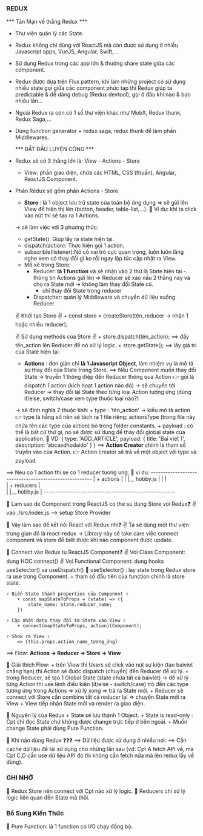
### REDUX

*** Tản Mạn về thằng Redux ***

- Thư viện quản lý các State.
- Redux không chỉ dùng với ReactJS mà còn được sử dụng ở nhiều Javascript apps, VueJS, Angular, Swift,...
- Sử dụng Redux trong các app lớn & thường share state giữa các component. 
- Redux được dựa trên Flux pattern, khi làm những project có sử dụng nhiều state gọi giữa các component phức tạp thì Redux giúp ta predictable & dễ dàng debug (Redux devtool), gọi ở đâu khi nào & bao nhiêu lần... 
- Ngoài Redux ra còn có 1 số thư viện khác như MobX, Redux thunk, Redux Saga,...
- Dùng function generator + redux saga, redux thunk để làm phần Middlewares.

    *** BẮT ĐẦU LUYỆN CÔNG ***

- Redux sẽ có 3 thằng lớn là: View - Actions - Store
    + View: phần giao diện, chứa các HTML, CSS (thuần), Angular, ReactJS Component.
- Phần Redux sẽ gồm phần Actions - Store

    + **Store** : là 1 object lưu trữ state của toàn bộ ứng dụng => sẽ gửi lên View để hiện thị lên (button, header, table-list,...).
        🍣 Ví dụ: khi ta click vào nút thì sẽ tạo ra 1 Actions.
        
    -> sẽ làm việc với 3 phương thức:
    + getState(): Giúp lấy ra state hiện tại.
    + dispatch(action): Thực hiện gọi 1 action.
    + subscrible(listener):Nó có vai trò cực quan trọng, luôn luôn lắng nghe xem có thay đổi gì ko rồi ngay lập tức cập nhật ra View.

    - Mổ xẻ trong Store:
        + Reducer: **là 1 function** và sẽ nhận vào 2 thứ là State hiện tại - thông tin Actions gửi lên => Reducer sẽ xào nấu 2 thằng này và cho ra State mới -> không làm thay đổi State cũ.
            - chỉ thay đổi State trong reducer
        + Dispatcher: quản lý Middleware và chuyển dữ liệu xuống Reducer.

    ✌️ Khởi tạo Store ✌️
        + const store = createStore(tên_reducer -> nhận 1 hoặc nhiều reducer);

    ✌️ Sử dụng methods của Store ✌️
        + store.dispatch(tên_action); ==> đẩy tên_action lên Reducer để nó xử lý logic.
        + store.getState(); ==> lấy giá trị của State hiện tại.

    + **Actions** : đơn giản chỉ **là 1 Javascript Object**, làm nhiệm vụ là mô tả sự thay đổi của State trong Store.
    ==> Nếu Component muốn thay đổi State -> truyền 1 thông điệp đến Reducer thông qua Action 👉 gọi là dispatch 1 action (kích hoạt 1 action nào đó) -> sẽ chuyển tới Reducer -> thay đổi lại State theo từng loại Action tương ứng (dùng if/else, switch/case xem type thuộc loại nào?)

    -> sẽ định nghĩa 2 thuộc tính: 
        + type : 'tên_action' -> kiểu mô tả action 👉 type là hằng số nên sẽ tách ra 1 file riêng: actionsType (trong file này chứa tên các type của action) bỏ trong folder constants. 
        + payload : có thể là bất cứ thứ gì, nó sẽ được sử dụng để thay đổi global state của application.
            🍣 VD:  {
                        type: 'ADD_ARTICLE',
                        payload: {
                            title: 'Bai viet 1',
                            description: 'abcasdhodaido'
                        }
                    }
==> **Action Creator** chính là tham số truyền vào của Action.
    👉 Action creator sẽ trả về một object với type và payload.

==> Neu co 1 action thi se co 1 reducer tuong ung.
    🍣 vi du: 
    ------------------------------------------------------
    |   + actions                                        |
    |           |__ hobby.js                             |
    |                                                    |   
    |   + reducers                                       |   
    |           |__ hobby.js                             |
    ------------------------------------------------------

📌 Lam sao de Component trong ReactJS co the su dung Store voi Redux❓
    ✌️ vao ./src/index.js --> setup Store Provider

📌 Vậy làm sao để kết nối React với Redux nhỉ❓
    ✌️ Ta sẽ dùng một thư viện trung gian đó là react-redux -> Library này sẽ take care việc connect component và store để biết được khi nào component được update.

📌 Connect vào Redux tu ReactJS Component❓
    ✌️ Voi Class Component: dung HOC connect()
    ✌️ Voi Functional Component: dung hooks useSelector() va useDispatch()
        🍣 useSelector() : lay state trong Redux store ra use trong Component.
            + tham số đầu tiên của function chính là store state.
                

    ✌️ Biến State thành properties của Component ✌️
        + const mapStateToProps = (state) => ({
            state_name: state.reducer_name;
        })

    ✌️ Cập nhật data thay đổi từ State vào View ✌️
        + connect(mapStateToProps, action)(Component);
    
    ✌️ Show ra View ✌️
        => {this.props.action_name_tương_ứng}

==> Flow: **Actions -> Reducer -> Store -> View**

📌 Giải thích Flow: 
    + trên View thì Users sẽ click vào nút sự kiện (tạo baiviet chẳng hạn) thì Action sẽ được dispatch (chuyển) đến Reducer để xử lý.
    + trong Reducer, sẽ tạo 1 Global State (state chứa tất cả baiviet) -> để xử lý từng Action thì use lệnh điều kiện (if/else - switch/case) trỏ đến các type tương ứng trong Actions => xử lý xong => trả ra State mới.
    + Reducer sẽ connect với Store cần combine tất cả reducer lại => chuyển State mới ra View
    + View tiếp nhận State mới và render ra giao diện.

📌 Nguyên lý của Redux
    + State sẽ lưu thành 1 Object.
    + State is read-only : Cpt chỉ đọc State chứ không được change trực tiếp ở bên ngoài.
    + Muốn change State phải dùng Pure Function.


📌 Khi nào dùng Redux ❓❓❓
    ==> Dữ liệu được sử dụng ở nhiều nơi.
    ==> Cần cache dữ liệu để tái sử dụng cho những lần sau (vd: Cpt A fetch API về, mà Cpt C,D cần use dữ liệu API đó thì không cần fetch nữa mà lên redux lấy về dùng).


### GHI NHỚ

📌 Redux Store nên connect với Cpt nào xử lý logic.
📌 Reducers chỉ xử lý logic liên quan đến State mà thôi.

### Bổ Sung Kiến Thức

📌 Pure Function: là 1 function có I/O chạy đồng bộ.